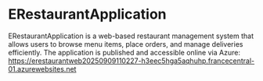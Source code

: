 # ERestaurantApplication

ERestaurantApplication is a web-based restaurant management system that allows users to browse menu items, place orders, and manage deliveries efficiently. The application is published and accessible online via Azure: 
https://erestaurantweb20250909110227-h3eec5hga5aqhuhp.francecentral-01.azurewebsites.net
